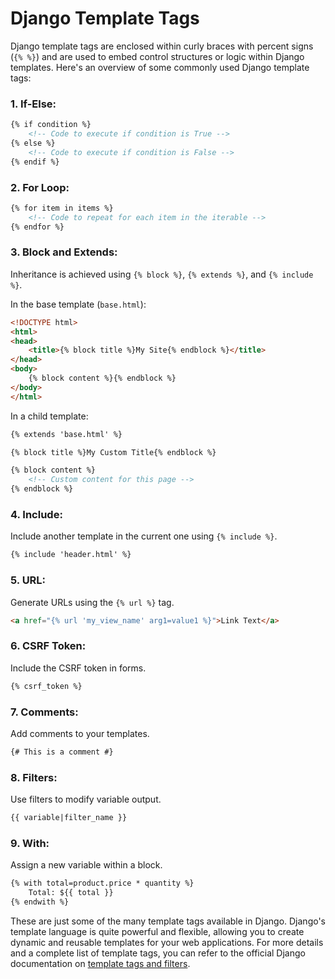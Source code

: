 # Django Template Tags 
Django template tags are enclosed within curly braces with percent signs (`{% %}`) and are used to embed control structures or logic within Django templates. Here's an overview of some commonly used Django template tags:

### 1. If-Else:

```html
{% if condition %}
    <!-- Code to execute if condition is True -->
{% else %}
    <!-- Code to execute if condition is False -->
{% endif %}
```

### 2. For Loop:

```html
{% for item in items %}
    <!-- Code to repeat for each item in the iterable -->
{% endfor %}
```

### 3. Block and Extends:

Inheritance is achieved using `{% block %}`, `{% extends %}`, and `{% include %}`.

In the base template (`base.html`):

```html
<!DOCTYPE html>
<html>
<head>
    <title>{% block title %}My Site{% endblock %}</title>
</head>
<body>
    {% block content %}{% endblock %}
</body>
</html>
```

In a child template:

```html
{% extends 'base.html' %}

{% block title %}My Custom Title{% endblock %}

{% block content %}
    <!-- Custom content for this page -->
{% endblock %}
```

### 4. Include:

Include another template in the current one using `{% include %}`.

```html
{% include 'header.html' %}
```

### 5. URL:

Generate URLs using the `{% url %}` tag.

```html
<a href="{% url 'my_view_name' arg1=value1 %}">Link Text</a>
```

### 6. CSRF Token:

Include the CSRF token in forms.

```html
{% csrf_token %}
```

### 7. Comments:

Add comments to your templates.

```html
{# This is a comment #}
```

### 8. Filters:

Use filters to modify variable output.

```html
{{ variable|filter_name }}
```

### 9. With:

Assign a new variable within a block.

```html
{% with total=product.price * quantity %}
    Total: ${{ total }}
{% endwith %}
```

These are just some of the many template tags available in Django. Django's template language is quite powerful and flexible, allowing you to create dynamic and reusable templates for your web applications. For more details and a complete list of template tags, you can refer to the official Django documentation on [template tags and filters](https://docs.djangoproject.com/en/stable/ref/templates/builtins/).
